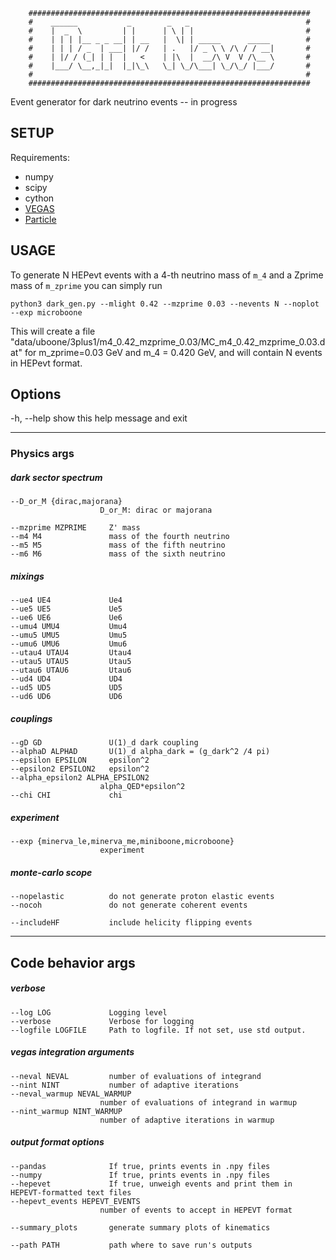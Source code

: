 ```
    ###############################################################
    #    ______           _        _   _                          #
    #    |  _  \         | |      | \ | |                         #
    #    | | | |__ _ _ __| | __   |  \| | _____      _____        #
    #    | | | / _  | ___| |/ /   | .   |/ _ \ \ /\ / / __|       #
    #    | |/ / (_| | |  |   <    | |\  |  __/\ V  V /\__ \       #
    #    |___/ \__,_|_|  |_|\_\   \_| \_/\___| \_/\_/ |___/       #
    #                                                             #
    ###############################################################
```

Event generator for dark neutrino events -- in progress

## SETUP

Requirements:
* numpy
* scipy
* cython
* [VEGAS](https://pypi.org/project/vegas/)
* [Particle](https://github.com/scikit-hep/particle)




## USAGE

To generate N HEPevt events with a 4-th neutrino mass of `m_4` and a Zprime mass of `m_zprime` you can simply run

`python3 dark_gen.py --mlight 0.42 --mzprime 0.03 --nevents N --noplot --exp microboone`

This will create a file "data/uboone/3plus1/m4_0.42_mzprime_0.03/MC_m4_0.42_mzprime_0.03.dat" for m_zprime=0.03 GeV and m_4 = 0.420 GeV, and will contain N events in HEPevt format.

## Options
  -h, --help            show this help message and exit


---
### Physics args
##### dark sector spectrum

    --D_or_M {dirac,majorana}
                        D_or_M: dirac or majorana

    --mzprime MZPRIME     Z' mass
    --m4 M4               mass of the fourth neutrino
    --m5 M5               mass of the fifth neutrino
    --m6 M6               mass of the sixth neutrino

##### mixings
    --ue4 UE4             Ue4
    --ue5 UE5             Ue5
    --ue6 UE6             Ue6
    --umu4 UMU4           Umu4
    --umu5 UMU5           Umu5
    --umu6 UMU6           Umu6
    --utau4 UTAU4         Utau4
    --utau5 UTAU5         Utau5
    --utau6 UTAU6         Utau6
    --ud4 UD4             UD4
    --ud5 UD5             UD5
    --ud6 UD6             UD6

##### couplings
    --gD GD               U(1)_d dark coupling
    --alphaD ALPHAD       U(1)_d alpha_dark = (g_dark^2 /4 pi)
    --epsilon EPSILON     epsilon^2
    --epsilon2 EPSILON2   epsilon^2
    --alpha_epsilon2 ALPHA_EPSILON2
                        alpha_QED*epsilon^2
    --chi CHI             chi


##### experiment
    --exp {minerva_le,minerva_me,miniboone,microboone}
                        experiment

##### monte-carlo scope
    --nopelastic          do not generate proton elastic events
    --nocoh               do not generate coherent events

    --includeHF           include helicity flipping events


---
## Code behavior args
##### verbose
    --log LOG             Logging level
    --verbose             Verbose for logging
    --logfile LOGFILE     Path to logfile. If not set, use std output.

##### vegas integration arguments
    --neval NEVAL         number of evaluations of integrand
    --nint NINT           number of adaptive iterations
    --neval_warmup NEVAL_WARMUP
                        number of evaluations of integrand in warmup
    --nint_warmup NINT_WARMUP
                        number of adaptive iterations in warmup

##### output format options
    --pandas              If true, prints events in .npy files
    --numpy               If true, prints events in .npy files
    --hepevet             If true, unweigh events and print them in HEPEVT-formatted text files
    --hepevt_events HEPEVT_EVENTS
                        number of events to accept in HEPEVT format

    --summary_plots       generate summary plots of kinematics

    --path PATH           path where to save run's outputs
